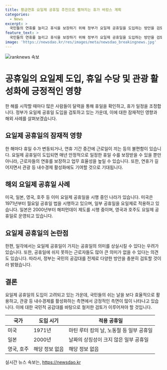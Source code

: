 ```yaml
---
title: 황금연휴 요일제 공휴일 추진으로 펼쳐지는 휴가 바캉스 계획
categories:
  - News
excerpt: >
  국민들의 연휴를 늘리고 휴식을 보장하기 위해 정부가 요일제 공휴일을 도입하는 방안을 검토 중이다. 공휴일을 월요일이나 금요일로 지정하여 연휴로 만들며, 법정 공휴일 중 일부를 대체공휴일로 대체함으로써 안정적인 휴일 수를 보장하고 근로자들의 연휴를 확대하며 내수경제 활성화를 기대하고 있다. 이러한 시스템은 미국, 일본, 영국, 호주 등에서 이미 시행 중이지만 의미상 손실과 근로자들의 휴식 문제 등에 대한 우려도 있다. 그러나 정부는 국민의 의견을 듣고 다양한 방안을 고려할 것이라고 밝혔다.
feature_text: >
  국민들의 연휴를 늘리고 휴식을 보장하기 위해 정부가 요일제 공휴일을 도입하는 방안을 검토 중이다. 공휴일을 월요일이나 금요일로 지정하여 연휴로 만들며, 법정 공휴일 중 일부를 대체공휴일로 대체함으로써 안정적인 휴일 수를 보장하고 근로자들의 연휴를 확대하며 내수경제 활성화를 기대하고 있다. 이러한 시스템은 미국, 일본, 영국, 호주 등에서 이미 시행 중이지만 의미상 손실과 근로자들의 휴식 문제 등에 대한 우려도 있다. 그러나 정부는 국민의 의견을 듣고 다양한 방안을 고려할 것이라고 밝혔다.
image: 'https://newsdao.kr/res/images/meta/newsdao_breakingnews.jpg'
---
```


<p><img src="https://newsdao.kr/res/images/meta/newsdao_breakingnews.jpg" alt="ranknews 속보" /></p>

<h1>공휴일의 요일제 도입, 휴일 수당 및 관광 활성화에 긍정적인 영향</h1>

<p>한 해를 시작할 때마다 많은 사람들이 달력을 통해 휴일을 확인하고, 휴가 일정을 조정합니다. 정부가 요일제 공휴일 도입을 검토하고 있는 가운데, 이에 대한 잠재적인 영향과 해외 사례를 살펴보겠습니다.</p>

<p data-ke-size="size16"></p>

<h2>요일제 공휴일의 잠재적 영향</h2>

<p>한 해마다 휴일 수가 변동되거나, 연휴 기간 중간에 근로일이 끼는 등의 불편함이 있습니다. 요일제 공휴일이 도입되면 매년 안정적으로 일정한 휴일 수를 보장받을 수 있을 뿐만 아니라, 근로자들의 연휴를 보장하고 업무 효율성을 높일 수 있습니다. 또한, 연휴가 길어지면서 관광 등 내수경제 활성화에도 기여할 것으로 기대됩니다.</p>

<p data-ke-size="size16"></p>

<h2>해외 요일제 공휴일 사례</h2>

<p>미국, 일본, 영국, 호주 등 이미 요일제 공휴일을 시행 중인 나라가 있습니다. 미국은 1971년부터 월요일 공휴일 법을 시행하고 있으며, 일부 공휴일을 요일제로 적용하고 있습니다. 일본은 2000년부터 해피먼데이 제도를 시행 중이며, 영국과 호주도 요일제 공휴일로 운영되고 있습니다.</p>

<p data-ke-size="size16"></p>

<h2>요일제 공휴일의 논란점</h2>

<p>한편, 일각에서는 요일제 공휴일이 가지는 공휴일의 의미를 상실시킬 수 있다는 우려가 있습니다. 또한, 공휴일에 쉬지 못하는 근로자들도 많아 큰 의미가 없을 수 있다는 의견도 있습니다. 따라서, 정부는 국민의 공감대를 전제로 다양한 방안을 충분히 검토할 것이라 밝혔습니다.</p>

<p data-ke-size="size16"></p>

<h2>결론</h2>

<p>요일제 공휴일의 도입이 고려되고 있는 가운데, 국민들의 쉬는 날을 보다 효율적으로 활용하고, 관광 등 내수경제를 활성화하는 측면에서 긍정적인 측면이 많이 나타나고 있습니다. 이에 대한 국민적 공감대를 바탕으로 철저한 검토가 이루어져야 할 것입니다.</p>

<p data-ke-size="size16"></p>

<table>
    <thead>
        <tr>
            <th>국가</th>
            <th>도입 시기</th>
            <th>적용 공휴일</th>
        </tr>
    </thead>
    <tbody>
        <tr>
            <td>미국</td>
            <td>1971년</td>
            <td>마틴 루터 킹의 날, 노동절 등 일부 공휴일</td>
        </tr>
        <tr>
            <td>일본</td>
            <td>2000년</td>
            <td>날짜의 상징성이 크지 않은 일부 공휴일</td>
        </tr>
        <tr>
            <td>영국, 호주</td>
            <td>해당 정보 없음</td>
            <td>해당 정보 없음</td>
        </tr>
    </tbody>
</table>
실시간 뉴스 속보는, <a href="https://newsdao.kr" rel="dofollow">https://newsdao.kr</a>


